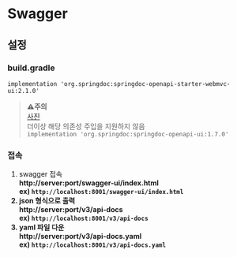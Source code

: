 # Swagger

## 설정
### build.gradle
`implementation 'org.springdoc:springdoc-openapi-starter-webmvc-ui:2.1.0'`

><b>⚠️주의</b><br>
[사진](사진)<br>
더이상 해당 의존성 주입을 지원하지 않음<br>
`implementation 'org.springdoc:springdoc-openapi-ui:1.7.0'`


### 접속
1. swagger 접속<br>
<b>http://server:port/swagger-ui/index.html<b><br>
ex) `http://localhost:8001/swagger-ui/index.html`
2. json 형식으로 출력<br>
<b>http://server:port/v3/api-docs<b><br>
ex) `http://localhost:8001/v3/api-docs`
3. yaml 파일 다운<br>
<b>http://server:port/v3/api-docs.yaml</b><br>
ex) `http://localhost:8001/v3/api-docs.yaml`